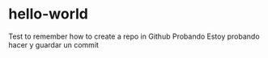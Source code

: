 # hello-world
Test to remember how to create a repo in Github
Probando
Estoy probando hacer y guardar un commit
